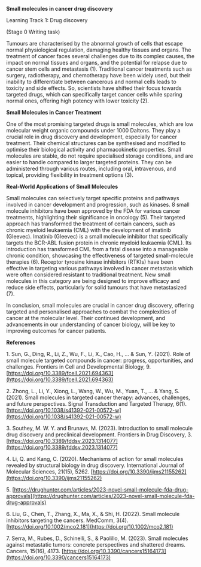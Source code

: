 **Small molecules in cancer drug discovery**

Learning Track 1: Drug discovery

(Stage 0 Writing task)


Tumours are characterised by the abnormal growth of cells that escape normal physiological regulation, damaging healthy tissues and organs. The treatment of cancer faces several challenges due to its complex causes, the impact on normal tissues and organs, and the potential for relapse due to cancer stem cells and metastasis (1). Traditional cancer treatments such as surgery, radiotherapy, and chemotherapy have been widely used, but their inability to differentiate between cancerous and normal cells leads to toxicity and side effects. So, scientists have shifted their focus towards targeted drugs, which can specifically target cancer cells while sparing normal ones, offering high potency with lower toxicity (2).

**Small Molecules in Cancer Treatment** 

One of the most promising targeted drugs is small molecules, which are low molecular weight organic compounds under 1000 Daltons. They play a crucial role in drug discovery and development, especially for cancer treatment. Their chemical structures can be synthesised and modified to optimise their biological activity and pharmacokinetic properties. Small molecules are stable, do not require specialised storage conditions, and are easier to handle compared to larger targeted proteins. They can be administered through various routes, including oral, intravenous, and topical, providing flexibility in treatment options (3).

**Real-World Applications of Small Molecules**

 Small molecules can selectively target specific proteins and pathways involved in cancer development and progression, such as kinases. 8 small molecule inhibitors have been approved by the FDA for various cancer treatments, highlighting their significance in oncology (5). Their targeted approach has transformed the treatment of certain cancers, such as chronic myeloid leukaemia (CML) with the development of imatinib (Gleevec).  Imatinib (Gleevec) is a small molecule inhibitor that specifically targets the BCR-ABL fusion protein in chronic myeloid leukaemia (CML). Its introduction has transformed CML from a fatal disease into a manageable chronic condition, showcasing the effectiveness of targeted small-molecule therapies (6). Receptor tyrosine kinase inhibitors (RTKIs) have been effective in targeting various pathways involved in cancer metastasis which were often considered resistant to traditional treatment. New small molecules in this category are being designed to improve efficacy and reduce side effects, particularly for solid tumours that have metastasized (7).

In conclusion, small molecules are crucial in cancer drug discovery, offering targeted and personalised approaches to combat the complexities of cancer at the molecular level. Their continued development, and advancements in our understanding of cancer biology, will be key to improving outcomes for cancer patients.

 

 

**References**

1\.      Sun, G., Ding, R., Li, Z., Wu, F., Li, X., Cao, H., … & Sun, Y. (2021). Role of small molecule targeted compounds in cancer: progress, opportunities, and challenges. Frontiers in Cell and Developmental Biology, 9\. [https://doi.org/10.3389/fcell.2021.694363](https://doi.org/10.3389/fcell.2021.694363)

2\.      Zhong, L., Li, Y., Xiong, L., Wang, W., Wu, M., Yuan, T., … & Yang, S. (2021). Small molecules in targeted cancer therapy: advances, challenges, and future perspectives. Signal Transduction and Targeted Therapy, 6(1). [https://doi.org/10.1038/s41392-021-00572-w](https://doi.org/10.1038/s41392-021-00572-w)

3\.      Southey, M. W. Y. and Brunavs, M. (2023). Introduction to small molecule drug discovery and preclinical development. Frontiers in Drug Discovery, 3\. [https://doi.org/10.3389/fddsv.2023.1314077](https://doi.org/10.3389/fddsv.2023.1314077)

4\.      Li, Q. and Kang, C. (2020). Mechanisms of action for small molecules revealed by structural biology in drug discovery. International Journal of Molecular Sciences, 21(15), 5262\. [https://doi.org/10.3390/ijms21155262](https://doi.org/10.3390/ijms21155262)

5\.      [https://drughunter.com/articles/2023-novel-small-molecule-fda-drug-approvals](https://drughunter.com/articles/2023-novel-small-molecule-fda-drug-approvals)

6\.      Liu, G., Chen, T., Zhang, X., Ma, X., & Shi, H. (2022). Small molecule inhibitors targeting the cancers. MedComm, 3(4). [https://doi.org/10.1002/mco2.181](https://doi.org/10.1002/mco2.181)

7\.      Serra, M., Rubes, D., Schinelli, S., & Paolillo, M. (2023). Small molecules against metastatic tumors: concrete perspectives and shattered dreams. Cancers, 15(16), 4173\. [https://doi.org/10.3390/cancers15164173](https://doi.org/10.3390/cancers15164173)

 

 

 

